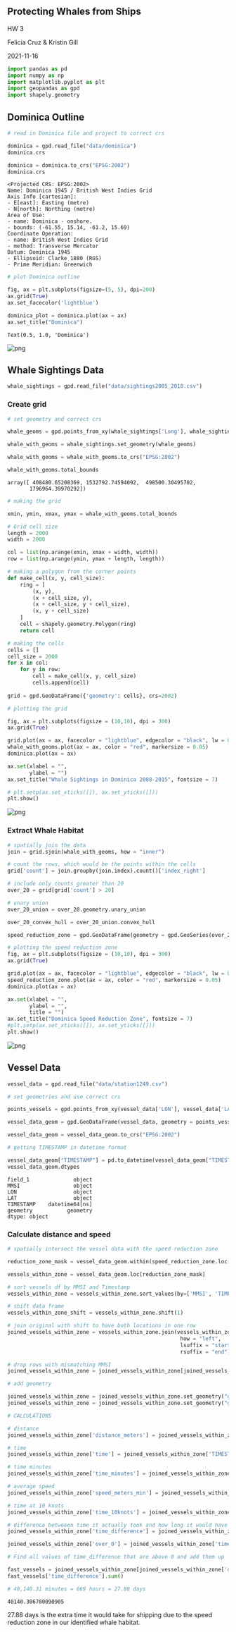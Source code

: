 ## Protecting Whales from Ships 

HW 3

Felicia Cruz & Kristin Gill 

2021-11-16


```python
import pandas as pd
import numpy as np 
import matplotlib.pyplot as plt
import geopandas as gpd
import shapely.geometry
```

## Dominica Outline


```python
# read in Dominica file and project to correct crs

dominica = gpd.read_file("data/dominica")
dominica.crs

dominica = dominica.to_crs("EPSG:2002")
dominica.crs
```




    <Projected CRS: EPSG:2002>
    Name: Dominica 1945 / British West Indies Grid
    Axis Info [cartesian]:
    - E[east]: Easting (metre)
    - N[north]: Northing (metre)
    Area of Use:
    - name: Dominica - onshore.
    - bounds: (-61.55, 15.14, -61.2, 15.69)
    Coordinate Operation:
    - name: British West Indies Grid
    - method: Transverse Mercator
    Datum: Dominica 1945
    - Ellipsoid: Clarke 1880 (RGS)
    - Prime Meridian: Greenwich




```python
# plot Dominica outline

fig, ax = plt.subplots(figsize=(5, 5), dpi=200)
ax.grid(True)
ax.set_facecolor('lightblue')

dominica_plot = dominica.plot(ax = ax)
ax.set_title("Dominica")
```




    Text(0.5, 1.0, 'Dominica')




    
![png](output_4_1.png)
    


## Whale Sightings Data 


```python
whale_sightings = gpd.read_file("data/sightings2005_2018.csv")
```

### Create grid


```python
# set geometry and correct crs 

whale_geoms = gpd.points_from_xy(whale_sightings['Long'], whale_sightings['Lat'], crs = "EPSG:4326")

whale_with_geoms = whale_sightings.set_geometry(whale_geoms)

whale_with_geoms = whale_with_geoms.to_crs("EPSG:2002")
```


```python
whale_with_geoms.total_bounds
```




    array([ 408480.65208369, 1532792.74594092,  498500.30495702,
           1796964.39970292])




```python
# making the grid

xmin, ymin, xmax, ymax = whale_with_geoms.total_bounds

# Grid cell size
length = 2000
width = 2000

col = list(np.arange(xmin, xmax + width, width))
row = list(np.arange(ymin, ymax + length, length))

# making a polygon from the corner points
def make_cell(x, y, cell_size):
    ring = [
        (x, y),
        (x + cell_size, y),
        (x + cell_size, y + cell_size),
        (x, y + cell_size)
    ]
    cell = shapely.geometry.Polygon(ring)
    return cell

# making the cells 
cells = []
cell_size = 2000
for x in col:
    for y in row:
        cell = make_cell(x, y, cell_size)
        cells.append(cell)
        
grid = gpd.GeoDataFrame({'geometry': cells}, crs=2002)
```


```python
# plotting the grid

fig, ax = plt.subplots(figsize = (10,10), dpi = 300)
ax.grid(True)

grid.plot(ax = ax, facecolor = "lightblue", edgecolor = "black", lw = 0.1)
whale_with_geoms.plot(ax = ax, color = "red", markersize = 0.05)
dominica.plot(ax = ax)

ax.set(xlabel = "",
       ylabel = "")
ax.set_title("Whale Sightings in Dominica 2008-2015", fontsize = 7)

# plt.setp(ax.set_xticks([]), ax.set_yticks([]))
plt.show()
```


    
![png](output_11_0.png)
    


### Extract Whale Habitat 


```python
# spatially join the data
join = grid.sjoin(whale_with_geoms, how = "inner")

# count the rows, which would be the points within the cells
grid['count'] = join.groupby(join.index).count()['index_right']

# include only counts greater than 20
over_20 = grid[grid['count'] > 20]

# unary union
over_20_union = over_20.geometry.unary_union

over_20_convex_hull = over_20_union.convex_hull

speed_reduction_zone = gpd.GeoDataFrame(geometry = gpd.GeoSeries(over_20_convex_hull))
```


```python
# plotting the speed reduction zone
fig, ax = plt.subplots(figsize = (10,10), dpi = 300)
ax.grid(True)

grid.plot(ax = ax, facecolor = "lightblue", edgecolor = "black", lw = 0.1)
speed_reduction_zone.plot(ax = ax, color = "red", markersize = 0.05)
dominica.plot(ax = ax)

ax.set(xlabel = "",
       ylabel = "",
       title = "")
ax.set_title("Dominica Speed Reduction Zone", fontsize = 7)
#plt.setp(ax.set_xticks([]), ax.set_yticks([]))
plt.show()
```


    
![png](output_14_0.png)
    


## Vessel Data


```python
vessel_data = gpd.read_file("data/station1249.csv")
```


```python
# set geometries and use correct crs 

points_vessels = gpd.points_from_xy(vessel_data['LON'], vessel_data['LAT'], crs = "EPSG:4326")

vessel_data_geom = gpd.GeoDataFrame(vessel_data, geometry = points_vessels)

vessel_data_geom = vessel_data_geom.to_crs("EPSG:2002")
```


```python
# getting TIMESTAMP in datetime format 

vessel_data_geom["TIMESTAMP"] = pd.to_datetime(vessel_data_geom["TIMESTAMP"])
vessel_data_geom.dtypes 
```




    field_1              object
    MMSI                 object
    LON                  object
    LAT                  object
    TIMESTAMP    datetime64[ns]
    geometry           geometry
    dtype: object



### Calculate distance and speed 



```python
# spatially intersect the vessel data with the speed reduction zone

reduction_zone_mask = vessel_data_geom.within(speed_reduction_zone.loc[0, 'geometry'])

vessels_within_zone = vessel_data_geom.loc[reduction_zone_mask]
```


```python
# sort vessels df by MMSI and Timestamp
vessels_within_zone = vessels_within_zone.sort_values(by=['MMSI', 'TIMESTAMP'])

# shift data frame
vessels_within_zone_shift = vessels_within_zone.shift(1)

# join original with shift to have both locations in one row
joined_vessels_within_zone = vessels_within_zone.join(vessels_within_zone_shift,
                                                       how = "left",
                                                       lsuffix = "start",
                                                       rsuffix = "end")

# drop rows with mismatching MMSI
joined_vessels_within_zone = joined_vessels_within_zone[joined_vessels_within_zone["MMSIstart"] == joined_vessels_within_zone["MMSIend"]]
```


```python
# add geometry

joined_vessels_within_zone = joined_vessels_within_zone.set_geometry("geometrystart")
joined_vessels_within_zone = joined_vessels_within_zone.set_geometry("geometryend")
```


```python
# CALCULATIONS

# distance
joined_vessels_within_zone['distance_meters'] = joined_vessels_within_zone['geometryend'].distance(joined_vessels_within_zone['geometrystart'])

# time
joined_vessels_within_zone['time'] = joined_vessels_within_zone['TIMESTAMPstart'] - joined_vessels_within_zone['TIMESTAMPend']

# time minutes
joined_vessels_within_zone['time_minutes'] = joined_vessels_within_zone['time']/np.timedelta64(1,'m')

# average speed
joined_vessels_within_zone['speed_meters_min'] = joined_vessels_within_zone['distance_meters']/joined_vessels_within_zone['time_minutes']

# time at 10 knots
joined_vessels_within_zone['time_10knots'] = joined_vessels_within_zone['distance_meters']/308.67

# difference betweeen time it actually took and how long it would have taken at 10 knots
joined_vessels_within_zone['time_difference'] = joined_vessels_within_zone['time_10knots'] - joined_vessels_within_zone['time_minutes']

joined_vessels_within_zone['over_0'] = joined_vessels_within_zone['time_difference'] >=0 
```


```python
# Find all values of time_difference that are above 0 and add them up 

fast_vessels = joined_vessels_within_zone[joined_vessels_within_zone['over_0'] == True]
fast_vessels['time_difference'].sum() 

# 40,140.31 minutes = 669 hours = 27.88 days
```




    40140.306780090905



27.88 days is the extra time it would take for shipping due to the speed reduction zone in our identified whale habitat. 


```python

```
